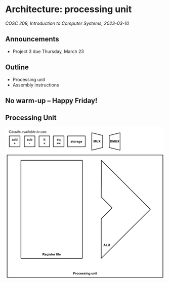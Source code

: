 # Architecture: processing unit
_COSC 208, Introduction to Computer Systems, 2023-03-10_

## Announcements
* Project 3 due Thursday, March 23

## Outline
* Processing unit
* Assembly instructions

## No warm-up – Happy Friday!

## Processing Unit

![](images/circuits/processing_unit_empty.png)
